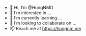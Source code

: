 - 👋 Hi, I’m @HungNMD
- 👀 I’m interested in ...
- 🌱 I’m currently learning ...
- 💞️ I’m looking to collaborate on ...
- 📫 Reach me at https://hungnm.me 

<!---
HungNMD/HungNMD is a ✨ special ✨ repository because its `README.md` (this file) appears on your GitHub profile.
You can click the Preview link to take a look at your changes.
--->
